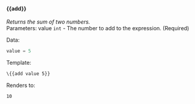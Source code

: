 #### \{{add}}
_Returns the sum of two numbers._
<br>Parameters: value `int` - The number to add to the expression. (Required)

Data:

```javascript
value = 5
```
Template:

```html
\{{add value 5}}
```
Renders to:

```
10
```
